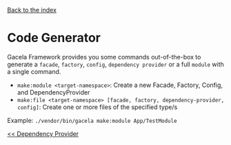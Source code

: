 [Back to the index](../docs)

# Code Generator

Gacela Framework provides you some commands out-of-the-box to generate a `facade`, `factory`, `config`,
`dependency provider` or a full `module` with a single command.

- `make:module <target-namespace>`: Create a new Facade, Factory, Config, and DependencyProvider
- `make:file <target-namespace> [facade, factory, dependency-provider, config]`: Create one or more files of the specified type/s


Example:
`./vendor/bin/gacela make:module App/TestModule`

[<< Dependency Provider](../docs/005_dependency_provider.md)
